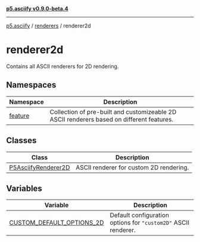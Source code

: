[**p5.asciify v0.9.0-beta.4**](../../../../../README.md)

***

[p5.asciify](../../../../../README.md) / [renderers](../../README.md) / renderer2d

# renderer2d

Contains all ASCII renderers for 2D rendering.

## Namespaces

| Namespace | Description |
| ------ | ------ |
| [feature](namespaces/feature/README.md) | Collection of pre-built and customizeable 2D ASCII renderers based on different features. |

## Classes

| Class | Description |
| ------ | ------ |
| [P5AsciifyRenderer2D](classes/P5AsciifyRenderer2D.md) | ASCII renderer for custom 2D rendering. |

## Variables

| Variable | Description |
| ------ | ------ |
| [CUSTOM\_DEFAULT\_OPTIONS\_2D](variables/CUSTOM_DEFAULT_OPTIONS_2D.md) | Default configuration options for `"custom2D"` ASCII renderer. |

